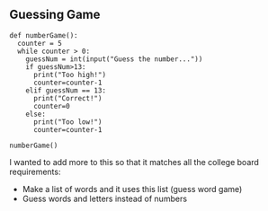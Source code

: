 ## Guessing Game

```
def numberGame():
  counter = 5
  while counter > 0:
    guessNum = int(input("Guess the number..."))
    if guessNum>13:
      print("Too high!")
      counter=counter-1
    elif guessNum == 13:
      print("Correct!")
      counter=0
    else:
      print("Too low!")
      counter=counter-1

numberGame()

```

I wanted to add more to this so that it matches all the college board requirements:
- Make a list of words and it uses this list (guess word game)
- Guess words and letters instead of numbers